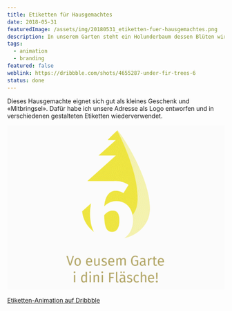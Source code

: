 ```yaml
---
title: Etiketten für Hausgemachtes
date: 2018-05-31
featuredImage: /assets/img/20180531_etiketten-fuer-hausgemachtes.png
description: In unserem Garten steht ein Holunderbaum dessen Blüten wir jedes Jahr ernten und Sirup daraus machen. Ausserdem verarbeiten wir auch andere Dinge, die in unserem Garten wachsen.
tags:
  - animation
  - branding
featured: false
weblink: https://dribbble.com/shots/4655287-under-fir-trees-6
status: done
---
```

Dieses Hausgemachte eignet sich gut als kleines Geschenk und «Mitbringsel». Dafür habe ich unsere Adresse als Logo entworfen und in verschiedenen gestalteten Etiketten wiederverwendet.

![Kreierte Etiketten. Gif-Animation.](/assets/img/20180531_etiketten-fuer-hausgemachtes_1.gif)

[Etiketten-Animation auf Dribbble](https://dribbble.com/shots/4655287-under-fir-trees-6?utm_source=Clipboard_Shot&utm_campaign=pixelstrolch&utm_content=under%20fir%20trees%206&utm_medium=Social_Share)
